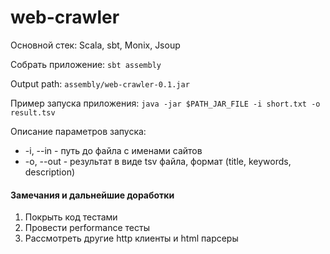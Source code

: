 # web-crawler

Основной стек: Scala, sbt, Monix, Jsoup

Собрать приложение: `sbt assembly`

Output path: `assembly/web-crawler-0.1.jar`

Пример запуска приложения: 
`java -jar $PATH_JAR_FILE -i short.txt -o result.tsv`

Описание параметров запуска:

- -i, --in - путь до файла с именами сайтов
- -o, --out - результат в виде tsv файла, формат (title, keywords, description)

#### Замечания и дальнейшие доработки

1. Покрыть код тестами
2. Провести performance тесты 
3. Рассмотреть другие http клиенты и html парсеры
